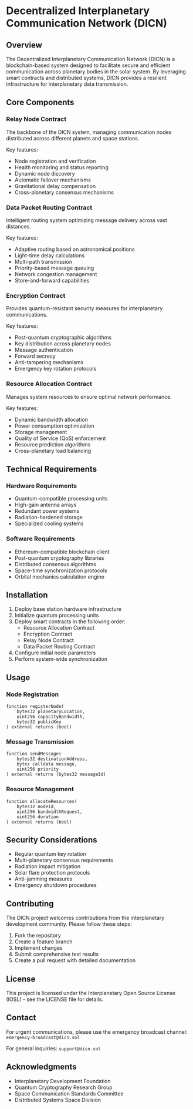 # Decentralized Interplanetary Communication Network (DICN)

## Overview
The Decentralized Interplanetary Communication Network (DICN) is a blockchain-based system designed to facilitate secure and efficient communication across planetary bodies in the solar system. By leveraging smart contracts and distributed systems, DICN provides a resilient infrastructure for interplanetary data transmission.


## Core Components

### Relay Node Contract
The backbone of the DICN system, managing communication nodes distributed across different planets and space stations.

Key features:
- Node registration and verification
- Health monitoring and status reporting
- Dynamic node discovery
- Automatic failover mechanisms
- Gravitational delay compensation
- Cross-planetary consensus mechanisms

### Data Packet Routing Contract
Intelligent routing system optimizing message delivery across vast distances.

Key features:
- Adaptive routing based on astronomical positions
- Light-time delay calculations
- Multi-path transmission
- Priority-based message queuing
- Network congestion management
- Store-and-forward capabilities

### Encryption Contract
Provides quantum-resistant security measures for interplanetary communications.

Key features:
- Post-quantum cryptographic algorithms
- Key distribution across planetary nodes
- Message authentication
- Forward secrecy
- Anti-tampering mechanisms
- Emergency key rotation protocols

### Resource Allocation Contract
Manages system resources to ensure optimal network performance.

Key features:
- Dynamic bandwidth allocation
- Power consumption optimization
- Storage management
- Quality of Service (QoS) enforcement
- Resource prediction algorithms
- Cross-planetary load balancing

## Technical Requirements

### Hardware Requirements
- Quantum-compatible processing units
- High-gain antenna arrays
- Redundant power systems
- Radiation-hardened storage
- Specialized cooling systems

### Software Requirements
- Ethereum-compatible blockchain client
- Post-quantum cryptography libraries
- Distributed consensus algorithms
- Space-time synchronization protocols
- Orbital mechanics calculation engine

## Installation

1. Deploy base station hardware infrastructure
2. Initialize quantum processing units
3. Deploy smart contracts in the following order:
    - Resource Allocation Contract
    - Encryption Contract
    - Relay Node Contract
    - Data Packet Routing Contract
4. Configure initial node parameters
5. Perform system-wide synchronization

## Usage

### Node Registration
```solidity
function registerNode(
    bytes32 planetaryLocation,
    uint256 capacityBandwidth,
    bytes32 publicKey
) external returns (bool)
```

### Message Transmission
```solidity
function sendMessage(
    bytes32 destinationAddress,
    bytes calldata message,
    uint256 priority
) external returns (bytes32 messageId)
```

### Resource Management
```solidity
function allocateResources(
    bytes32 nodeId,
    uint256 bandwidthRequest,
    uint256 duration
) external returns (bool)
```

## Security Considerations

- Regular quantum key rotation
- Multi-planetary consensus requirements
- Radiation impact mitigation
- Solar flare protection protocols
- Anti-jamming measures
- Emergency shutdown procedures

## Contributing

The DICN project welcomes contributions from the interplanetary development community. Please follow these steps:

1. Fork the repository
2. Create a feature branch
3. Implement changes
4. Submit comprehensive test results
5. Create a pull request with detailed documentation

## License

This project is licensed under the Interplanetary Open Source License (IOSL) - see the LICENSE file for details.

## Contact

For urgent communications, please use the emergency broadcast channel:
`emergency-broadcast@dicn.sol`

For general inquiries:
`support@dicn.sol`

## Acknowledgments

- Interplanetary Development Foundation
- Quantum Cryptography Research Group
- Space Communication Standards Committee
- Distributed Systems Space Division
